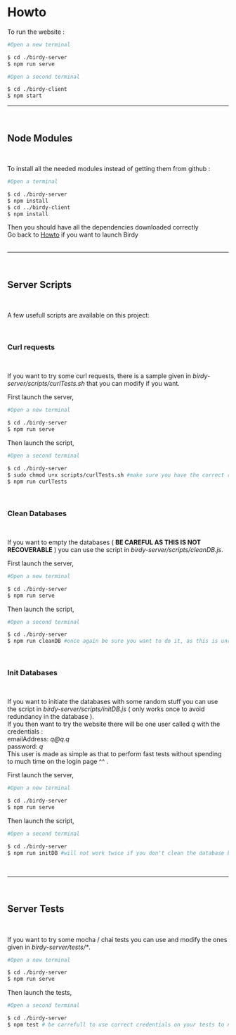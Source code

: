 # Howto

To run the website :

```sh
#Open a new terminal

$ cd ./birdy-server
$ npm run serve
```

```sh
#Open a second terminal

$ cd ./birdy-client
$ npm start
```

---
<br>

## Node Modules
<br>

To install all the needed modules instead of getting them from github :

```sh
#Open a terminal

$ cd ./birdy-server
$ npm install
$ cd ../birdy-client
$ npm install
```

Then you should have all the dependencies downloaded correctly<br>
Go back to [Howto](#howto) if you want to launch Birdy<br>
<br>

---
<br>

## Server Scripts
<br>

A few usefull scripts are available on this project:

<br>

### Curl requests
<br>

If you want to try some curl requests, there is a sample given in <em>birdy-server/scripts/curlTests.sh</em> that you can modify if you want.

First launch the server,<br>
```sh
#Open a new terminal

$ cd ./birdy-server
$ npm run serve
```

Then launch the script,<br>

```sh
#Open a second terminal

$ cd ./birdy-server
$ sudo chmod u+x scripts/curlTests.sh #make sure you have the correct rights to do so
$ npm run curlTests
```

<br>

### Clean Databases
<br>

If you want to empty the databases ( <strong>BE CAREFUL AS THIS IS NOT RECOVERABLE</strong> ) you can use the script in <em>birdy-server/scripts/cleanDB.js</em>.

First launch the server,<br>

```sh
#Open a new terminal

$ cd ./birdy-server
$ npm run serve
```

Then launch the script,<br>

```sh
#Open a second terminal

$ cd ./birdy-server
$ npm run cleanDB #once again be sure you want to do it, as this is unrecoverable
```

<br>

### Init Databases
<br>

If you want to initiate the databases with some random stuff you can use the script in <em>birdy-server/scripts/initDB.js</em> ( only works once to avoid redundancy in the database ).<br>
If you then want to try the website there will be one user called <em>q</em> with the credentials :<br>
emailAddress: <em>q&#064;<nolink>q.q</em><br>
password: <em>q</em><br>
This user is made as simple as that to perform fast tests without spending to much time on the login page ^^ .<br>

First launch the server,<br>

```sh
#Open a new terminal

$ cd ./birdy-server
$ npm run serve
```

Then launch the script,<br>

```sh
#Open a second terminal

$ cd ./birdy-server
$ npm run initDB #will not work twice if you don't clean the database before a second use
```
<br>

---
<br>

## Server Tests
<br>

If you want to try some mocha / chai tests you can use and modify the ones given in <em>birdy-server/tests/*</em>.

```sh
#Open a new terminal

$ cd ./birdy-server
$ npm run serve
```

Then launch the tests,<br>

```sh
#Open a second terminal

$ cd ./birdy-server
$ npm test # be carrefull to use correct credentials on your tests to not interfere with the real databases
```
<br>
